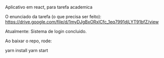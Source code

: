 Aplicativo em react, para tarefa academica

O enunciado da tarefa (o que precisa ser feito): 
https://drive.google.com/file/d/1myDJgBxORxlCfc_1eq7991djLYT91bfZ/view

Atualmente: Sistema de login concluido.

Ao baixar o repo, rode:

yarn install
yarn start

